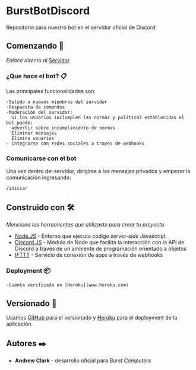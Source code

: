 # BurstBotDiscord
Repositorio para nuestro bot en el servidor oficial de Discord.

## Comenzando 🚀

_Enlace directo al_ [Servidor](discord.gg/bg2dcyk)


### ¿Que hace el bot? 📋
Las principales funcionalidades son:

```
-Saludo a nuevos miembros del servidor
-Respuesta de comandos
-Moderación del servidor: 
  Si los usuarios inclumplen las normas y políticas establecidas el bot puede:
  advertir sobre incumplimiento de normas
  Eliminar mensajes 
  Elimina usuarios
- Integrarse con redes sociales a través de webhooks

```

### Comunicarse con el bot 
Una vez dentro del servidor, dirigirse a los mensajes privados y empezar la comunicación ingresando:

```
/iniciar
```

## Construido con 🛠️

_Menciona las herramientas que utilizaste para crear tu proyecto_

* [Node.JS](https://nodejs.org/en/) - Entorno que ejecuta codigo _server-side_ Javascript.
* [Discord.JS](https://discord.js.org/#/) - Módulo de Node que facilita la interacción con la API de Discord a través de un ambiente de programación orientado a objetos 
* [IFTTT](https://ifttt.com/) - Servicio de conexión de apps a través de webhooks


### Deployment 📦

```
-Cuenta verificada en [Heroku](www.heroku.com)
```


## Versionado 📌

Usamos [GitHub](https://github.com/) para el versionado y [Heroku](https://www.heroku.com/) para el deployment de la aplicación.

## Autores ✒️


* **Andrew Clark** - desarrollo oficial para  *Burst Computers* 
